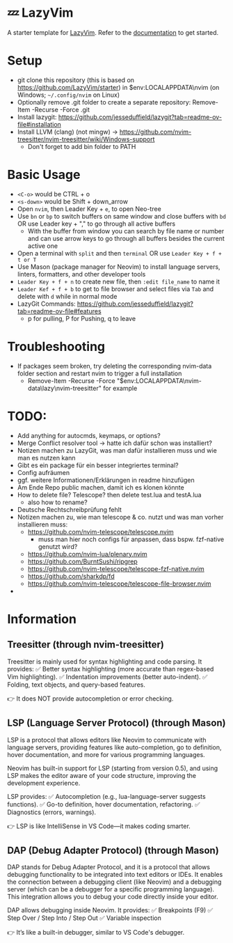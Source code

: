 # 💤 LazyVim

A starter template for [LazyVim](https://github.com/LazyVim/LazyVim).
Refer to the [documentation](https://lazyvim.github.io/installation) to get started.

# Setup
- git clone this repository (this is based on https://github.com/LazyVim/starter) in $env:LOCALAPPDATA\nvim (on Windows; `~/.config/nvim` on Linux)
- Optionally remove .git folder to create a separate repository: Remove-Item -Recurse -Force .git
- Install lazygit: https://github.com/jesseduffield/lazygit?tab=readme-ov-file#installation
- Install LLVM (clang) (not mingw) -> https://github.com/nvim-treesitter/nvim-treesitter/wiki/Windows-support
  - Don't forget to add bin folder to PATH

# Basic Usage
- `<C-o>` would be CTRL + o
- `<s-down>` would be Shift + down_arrow
- Open `nvim`, then Leader Key + `e`, to open Neo-tree
- Use `bn` or `bp` to switch buffers on same window and close buffers with `bd` OR use Leader key + "," to go through all active buffers
  - With the buffer from window you can search by file name or number and can use arrow keys to go through all buffers besides the current active one
- Open a terminal with `split` and then `terminal` OR use `Leader Key + f + t or T`
- Use Mason (package manager for Neovim) to install language servers, linters, formatters, and other developer tools
- `Leader Key + f + n` to create new file, then `:edit file_name` to name it
- `Leader Kef + f + b` to get to file browser and select files via `Tab` and delete with `d` while in normal mode
- LazyGit Commands: https://github.com/jesseduffield/lazygit?tab=readme-ov-file#features
  - p for pulling, P for Pushing, q to leave


# Troubleshooting

- If packages seem broken, try deleting the corresponding nvim-data folder section and restart nvim to trigger a full installation
  - Remove-Item -Recurse -Force "$env:LOCALAPPDATA\nvim-data\lazy\nvim-treesitter" for example

# TODO:
- Add anything for autocmds, keymaps, or options?
- Merge Conflict resolver tool -> hatte ich dafür schon was installiert?
- Notizen machen zu LazyGit, was man dafür installieren muss und wie man es nutzen kann
- Gibt es ein package für ein besser integriertes terminal?
- Config aufräumen
- ggf. weitere Informationen/Erklärungen in readme hinzufügen
- Am Ende Repo public machen, damit ich es klonen könnte
- How to delete file? Telescope? then delete test.lua and testA.lua
  - also how to rename?
- Deutsche Rechtschreibprüfung fehlt
- Notizen machen zu, wie man telescope & co. nutzt und was man vorher installieren muss:
  - https://github.com/nvim-telescope/telescope.nvim
    - muss man hier noch configs für anpassen, dass bspw. fzf-native genutzt wird?
  - https://github.com/nvim-lua/plenary.nvim
  - https://github.com/BurntSushi/ripgrep
  - https://github.com/nvim-telescope/telescope-fzf-native.nvim
  - https://github.com/sharkdp/fd
  - https://github.com/nvim-telescope/telescope-file-browser.nvim
- 


# Information

## Treesitter (through nvim-treesitter)

Treesitter is mainly used for syntax highlighting and code parsing. It provides:
✅ Better syntax highlighting (more accurate than regex-based Vim highlighting).
✅ Indentation improvements (better auto-indent).
✅ Folding, text objects, and query-based features.

👉 It does NOT provide autocompletion or error checking.

## LSP (Language Server Protocol) (through Mason)
LSP is a protocol that allows editors like Neovim to communicate with language servers, providing features like auto-completion, go to definition, hover documentation, and more for various programming languages.

Neovim has built-in support for LSP (starting from version 0.5), and using LSP makes the editor aware of your code structure, improving the development experience.

LSP provides:
✅ Autocompletion (e.g., lua-language-server suggests functions).
✅ Go-to definition, hover documentation, refactoring.
✅ Diagnostics (errors, warnings).

👉 LSP is like IntelliSense in VS Code—it makes coding smarter.

## DAP (Debug Adapter Protocol) (through Mason)
DAP stands for Debug Adapter Protocol, and it is a protocol that allows debugging functionality to be integrated into text editors or IDEs. It enables the connection between a debugging client (like Neovim) and a debugging server (which can be a debugger for a specific programming language). This integration allows you to debug your code directly inside your editor.

DAP allows debugging inside Neovim. It provides:
✅ Breakpoints (F9)
✅ Step Over / Step Into / Step Out
✅ Variable inspection

👉 It’s like a built-in debugger, similar to VS Code's debugger.
